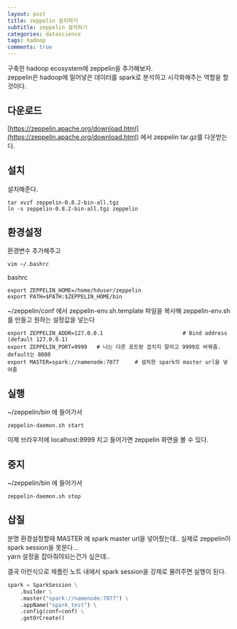 ```yaml
---
layout: post
title: zeppelin 설치하기
subtitle: zeppelin 설치하기
categories: datascience
tags: hadoop
comments: true
---
```


구축한 hadoop ecosystem에 zeppelin을 추가해보자.  
zeppelin은 hadoop에 밀어넣은 데이터를 spark로 분석하고 시각화해주는 역할을 할 것이다.  

## 다운로드
[https://zeppelin.apache.org/download.html](https://zeppelin.apache.org/download.html) 에서 zeppelin tar.gz를 다운받는다. 


## 설치
설치해준다.
```
tar xvzf zeppelin-0.8.2-bin-all.tgz
ln -s zeppelin-0.8.2-bin-all.tgz zeppelin
```

## 환경설정

환경변수 추가해주고
```
vim ~/.bashrc
```

bashrc
```
export ZEPPELIN_HOME=/home/hduser/zeppelin
export PATH=$PATH:$ZEPPELIN_HOME/bin
```

~/zeppelin/conf 에서 zeppelin-env.sh.template 파일을 복사해 zeppelin-env.sh를 만들고 원하는 설정값을 넣는다
```
export ZEPPELIN_ADDR=127.0.0.1                         # Bind address (default 127.0.0.1)
export ZEPPELIN_PORT=9999   # 나는 다른 포트랑 겹치지 말라고 9999로 바꿔줌. default는 8080
export MASTER=spark://namenode:7077     # 설치한 spark의 master url을 넣어줌
```

## 실행
~/zeppelin/bin 에 들어가서
```
zeppelin-daemon.sh start
```

이제 브라우저에 localhost:9999 치고 들어가면 zeppelin 화면을 볼 수 있다.

## 중지
~/zeppelin/bin 에 들어가서
```
zeppelin-daemon.sh stop
```

## 삽질
분명 환경설정할때 MASTER 에 spark master url을 넣어줬는데..  실제로 zeppelin이 spark session을 못문다...  
yarn 설정을 잡아줘야되는건가 싶은데..  

결국 이런식으로 제플린 노트 내에서 spark session을 강제로 물려주면 실행이 된다.
```python
spark = SparkSession \
    .builder \
    .master("spark://namenode:7077") \
    .appName("spark_test") \
    .config(conf=conf) \
    .getOrCreate()
```

